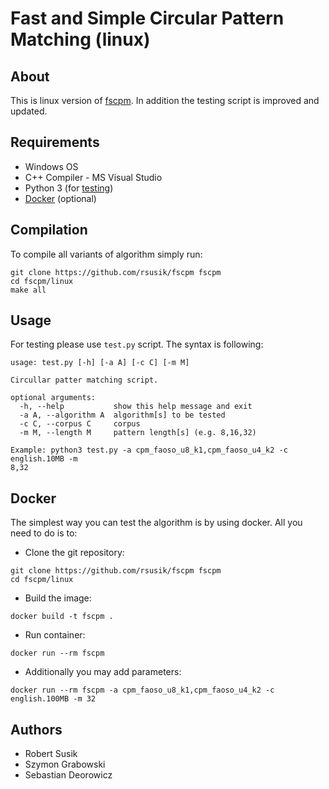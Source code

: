 # Fast and Simple Circular Pattern Matching (linux)

## About
This is linux version of [fscpm](https://github.com/rsusik/fscpm).
In addition the testing script is improved and updated.

## Requirements

* Windows OS
* C++ Compiler - MS Visual Studio
* Python 3 (for [testing](#testing))
* [Docker](#docker) (optional)

## Compilation

To compile all variants of algorithm simply run:

```shell
git clone https://github.com/rsusik/fscpm fscpm
cd fscpm/linux
make all
```

## Usage

For testing please use `test.py` script. The syntax is following:
```
usage: test.py [-h] [-a A] [-c C] [-m M]

Circullar patter matching script.

optional arguments:
  -h, --help           show this help message and exit
  -a A, --algorithm A  algorithm[s] to be tested
  -c C, --corpus C     corpus
  -m M, --length M     pattern length[s] (e.g. 8,16,32)

Example: python3 test.py -a cpm_faoso_u8_k1,cpm_faoso_u4_k2 -c english.10MB -m
8,32
```

## Docker

The simplest way you can test the algorithm is by using docker. All you need to do is to:

* Clone the git repository:
```shell
git clone https://github.com/rsusik/fscpm fscpm
cd fscpm/linux
```

* Build the image:
```shell
docker build -t fscpm .
```

* Run container:
```shell
docker run --rm fscpm
```

* Additionally you may add parameters:
```shell
docker run --rm fscpm -a cpm_faoso_u8_k1,cpm_faoso_u4_k2 -c english.100MB -m 32
```


## Authors
* Robert Susik
* Szymon Grabowski
* Sebastian Deorowicz

